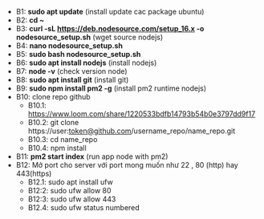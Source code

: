 - B1: <b>sudo apt update</b> (install update cac package ubuntu)
- B2: <b>cd ~</b>
- B3: <b>curl -sL https://deb.nodesource.com/setup_16.x -o nodesource_setup.sh</b> (wget source nodejs)
- B4: <b>nano nodesource_setup.sh</b>
- B5: <b>sudo bash nodesource_setup.sh</b>
- B6: <b>sudo apt install nodejs</b> (install nodejs)
- B7: <b>node -v</b> (check version node)
- B8: <b>sudo apt install git</b> (install git)
- B9: <b>sudo npm install pm2 -g</b> (install pm2 runtime nodejs)
- B10: clone repo github 
  - B10.1: <a target="_blank">https://www.loom.com/share/1220533bdfb14793b54b0e3797dd9f17</a>
  - B10.2: git clone https://user:token@github.com/username_repo/name_repo.git
  - B10.3: cd name_repo
  - B10.4: npm install
- B11: <b>pm2 start index</b> (run app node with pm2)
- B12: Mở port cho server với port mong muốn như 22 , 80 (http) hay 443(https)
  - B12.1: sudo apt install ufw
  - B12:2: sudo ufw allow 80
  - B12:3: sudo ufw allow 443
  - B12.4: sudo ufw status numbered
